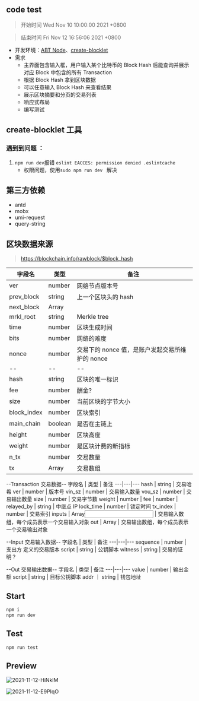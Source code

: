 ## code test

> 开始时间 Wed Nov 10 10:00:00 2021 +0800

> 结束时间 Fri Nov 12 16:56:06 2021 +0800

- 开发环境：[ABT Node](https://docs.arcblock.io/abtnode/en/)、[create-blocklet](https://github.com/blocklet/create-blocklet)
- 需求
  - 主界面包含输入框，用户输入某个比特币的 Block Hash 后能查询并展示对应 Block 中包含的所有 Transaction
  - 根据 Block Hash 拿到区块数据
  - 可以任意输入 Block Hash 来查看结果
  - 展示区块摘要和分页的交易列表
  - 响应式布局
  - 编写测试

## create-blocklet 工具

### 遇到到问题 ：

1. `npm run dev`报错 `eslint EACCES: permission denied .eslintcache`
   - 权限问题，使用`sudo npm run dev ` 解决

## 第三方依赖

- antd
- mobx
- umi-request
- query-string

## 区块数据来源

> https://blockchain.info/rawblock/$block_hash

| 字段名      | 类型               | 备注                                            |
| ----------- | ------------------ | ----------------------------------------------- |
| ver         | number             | 网络节点版本号                                  |
| prev_block  | string             | 上一个区块头的 hash                             |
| next_block  | Array<string>      |
| mrkl_root   | string             | Merkle tree                                     |
| time        | number             | 区块生成时间                                    |
| bits        | number             | 网络的难度                                      |
| nonce       | number             | 交易下的 nonce 值，是账户发起交易所维护的 nonce |
| --          | --                 | --                                              |
| hash        | string             | 区块的唯一标识                                  |
| fee         | number             | 酬金?                                           |
| size        | number             | 当前区块的字节大小                              |
| block_index | number             | 区块索引                                        |
| main_chain  | boolean            | 是否在主链上                                    |
| height      | number             | 区块高度                                        |
| weight      | number             | 是区块计费的新指标                              |
| n_tx        | number             | 交易数量                                        |
| tx          | Array<Transaction> | 交易数组                                        |

--Transaction 交易数据--
字段名 | 类型 | 备注
---|---|---
hash | string | 交易哈希
ver | number | 版本号
vin_sz | number | 交易输入数量
vou_sz | number | 交易输出数量
size | number | 交易字节数
weight | number |
fee | number |
relayed_by | string | 中继点 IP
lock_time | number | 锁定时间
tx_index | number | 交易索引
inputs | Array<Input> | 交易输入数组，每个成员表示一个交易输入对象
out | Array<Out> | 交易输出数组，每个成员表示一个交易输出对象

--Input 交易输入数据--
字段名 | 类型 | 备注
---|---|---
sequence | number | 支出方 定义的交易版本
script | string | 公钥脚本
witness | string | 交易的证明？

--Out 交易输出数据--
字段名 | 类型 | 备注
---|---|---
value | number | 输出金额
script | string | 目标公钥脚本
addr ｜ string | 钱包地址

## Start

```bash
npm i
npm run dev
```

## Test

```bash
npm run test
```
## Preview
![2021-11-12-HiNklM](https://cdn.jsdelivr.net/gh/frmachao/images@blog/uPic/2021-11-12-HiNklM.png)

![2021-11-12-E9PIqO](https://cdn.jsdelivr.net/gh/frmachao/images@blog/uPic/2021-11-12-E9PIqO.png)